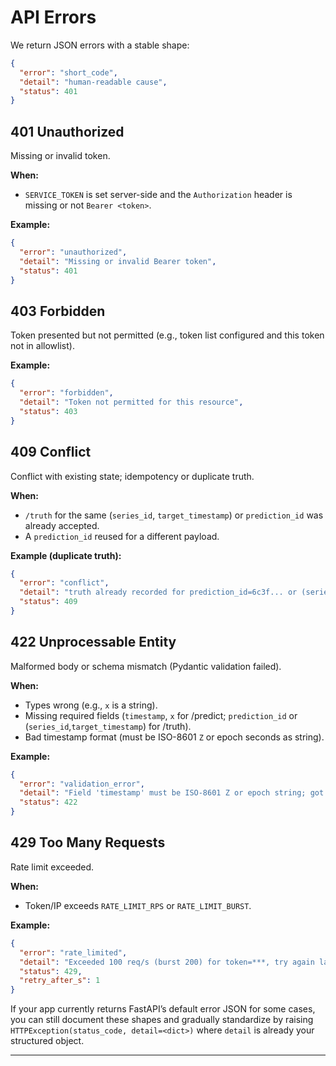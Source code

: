 

# API Errors

We return JSON errors with a stable shape:

```json
{
  "error": "short_code",
  "detail": "human-readable cause",
  "status": 401
}
````

## 401 Unauthorized

Missing or invalid token.

**When:**

* `SERVICE_TOKEN` is set server-side and the `Authorization` header is missing or not `Bearer <token>`.

**Example:**

```json
{
  "error": "unauthorized",
  "detail": "Missing or invalid Bearer token",
  "status": 401
}
```

## 403 Forbidden

Token presented but not permitted (e.g., token list configured and this token not in allowlist).

**Example:**

```json
{
  "error": "forbidden",
  "detail": "Token not permitted for this resource",
  "status": 403
}
```

## 409 Conflict

Conflict with existing state; idempotency or duplicate truth.

**When:**

* `/truth` for the same (`series_id`, `target_timestamp`) or `prediction_id` was already accepted.
* A `prediction_id` reused for a different payload.

**Example (duplicate truth):**

```json
{
  "error": "conflict",
  "detail": "truth already recorded for prediction_id=6c3f... or (series_id=X, target_timestamp=...)",
  "status": 409
}
```

## 422 Unprocessable Entity

Malformed body or schema mismatch (Pydantic validation failed).

**When:**

* Types wrong (e.g., `x` is a string).
* Missing required fields (`timestamp`, `x` for /predict; `prediction_id` or (`series_id`,`target_timestamp`) for /truth).
* Bad timestamp format (must be ISO-8601 `Z` or epoch seconds as string).

**Example:**

```json
{
  "error": "validation_error",
  "detail": "Field 'timestamp' must be ISO-8601 Z or epoch string; got '2024-01-02 10:00:00+02:00'",
  "status": 422
}
```

## 429 Too Many Requests

Rate limit exceeded.

**When:**

* Token/IP exceeds `RATE_LIMIT_RPS` or `RATE_LIMIT_BURST`.

**Example:**

```json
{
  "error": "rate_limited",
  "detail": "Exceeded 100 req/s (burst 200) for token=***, try again later",
  "status": 429,
  "retry_after_s": 1
}
```


If your app currently returns FastAPI’s default error JSON for some cases, you can still document these shapes and gradually standardize by raising `HTTPException(status_code, detail=<dict>)` where `detail` is already your structured object.

---
